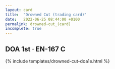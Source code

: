 ```yaml
---
layout: card
title:  "Drowned Cut (trading card)"
date:   2022-06-25 08:44:00 +0100
permalink: drowned-cut_(card)
incomplete: true
---
```


## DOA 1st &middot; EN-167 C

{% include templates/drowned-cut-doa1e.html %}